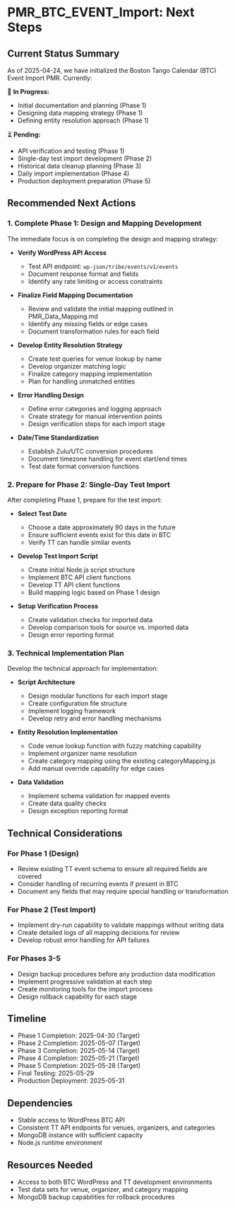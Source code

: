 # PMR_BTC_EVENT_Import: Next Steps

## Current Status Summary
As of 2025-04-24, we have initialized the Boston Tango Calendar (BTC) Event Import PMR. Currently:

🚧 **In Progress:**
- Initial documentation and planning (Phase 1)
- Designing data mapping strategy (Phase 1)
- Defining entity resolution approach (Phase 1)

⏳ **Pending:**
- API verification and testing (Phase 1)
- Single-day test import development (Phase 2)
- Historical data cleanup planning (Phase 3)
- Daily import implementation (Phase 4)
- Production deployment preparation (Phase 5)

## Recommended Next Actions

### 1. Complete Phase 1: Design and Mapping Development
The immediate focus is on completing the design and mapping strategy:

- **Verify WordPress API Access**
  - Test API endpoint: `wp-json/tribe/events/v1/events`
  - Document response format and fields
  - Identify any rate limiting or access constraints

- **Finalize Field Mapping Documentation**
  - Review and validate the initial mapping outlined in PMR_Data_Mapping.md
  - Identify any missing fields or edge cases
  - Document transformation rules for each field

- **Develop Entity Resolution Strategy**
  - Create test queries for venue lookup by name
  - Develop organizer matching logic
  - Finalize category mapping implementation
  - Plan for handling unmatched entities

- **Error Handling Design**
  - Define error categories and logging approach
  - Create strategy for manual intervention points
  - Design verification steps for each import stage

- **Date/Time Standardization**
  - Establish Zulu/UTC conversion procedures
  - Document timezone handling for event start/end times
  - Test date format conversion functions

### 2. Prepare for Phase 2: Single-Day Test Import
After completing Phase 1, prepare for the test import:

- **Select Test Date**
  - Choose a date approximately 90 days in the future
  - Ensure sufficient events exist for this date in BTC
  - Verify TT can handle similar events

- **Develop Test Import Script**
  - Create initial Node.js script structure
  - Implement BTC API client functions
  - Develop TT API client functions
  - Build mapping logic based on Phase 1 design

- **Setup Verification Process**
  - Create validation checks for imported data
  - Develop comparison tools for source vs. imported data
  - Design error reporting format

### 3. Technical Implementation Plan
Develop the technical approach for implementation:

- **Script Architecture**
  - Design modular functions for each import stage
  - Create configuration file structure
  - Implement logging framework
  - Develop retry and error handling mechanisms

- **Entity Resolution Implementation**
  - Code venue lookup function with fuzzy matching capability
  - Implement organizer name resolution
  - Create category mapping using the existing categoryMapping.js
  - Add manual override capability for edge cases

- **Data Validation**
  - Implement schema validation for mapped events
  - Create data quality checks
  - Design exception reporting format

## Technical Considerations

### For Phase 1 (Design)
- Review existing TT event schema to ensure all required fields are covered
- Consider handling of recurring events if present in BTC
- Document any fields that may require special handling or transformation

### For Phase 2 (Test Import)
- Implement dry-run capability to validate mappings without writing data
- Create detailed logs of all mapping decisions for review
- Develop robust error handling for API failures

### For Phases 3-5
- Design backup procedures before any production data modification
- Implement progressive validation at each step
- Create monitoring tools for the import process
- Design rollback capability for each stage

## Timeline
- Phase 1 Completion: 2025-04-30 (Target)
- Phase 2 Completion: 2025-05-07 (Target)
- Phase 3 Completion: 2025-05-14 (Target)
- Phase 4 Completion: 2025-05-21 (Target)
- Phase 5 Completion: 2025-05-28 (Target)
- Final Testing: 2025-05-29
- Production Deployment: 2025-05-31

## Dependencies
- Stable access to WordPress BTC API
- Consistent TT API endpoints for venues, organizers, and categories
- MongoDB instance with sufficient capacity
- Node.js runtime environment

## Resources Needed
- Access to both BTC WordPress and TT development environments
- Test data sets for venue, organizer, and category mapping
- MongoDB backup capabilities for rollback procedures